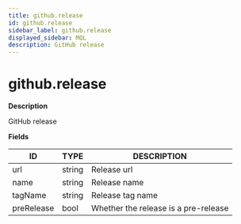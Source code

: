 ```yaml
---
title: github.release
id: github.release
sidebar_label: github.release
displayed_sidebar: MQL
description: GitHub release
---
```


# github.release

**Description**

GitHub release

**Fields**

| ID         | TYPE   | DESCRIPTION                          |
| ---------- | ------ | ------------------------------------ |
| url        | string | Release url                          |
| name       | string | Release name                         |
| tagName    | string | Release tag name                     |
| preRelease | bool   | Whether the release is a pre-release |
